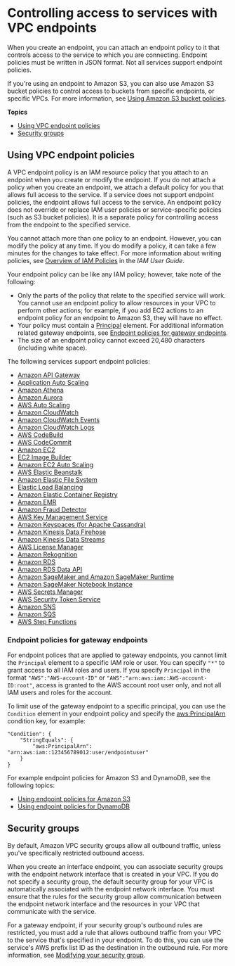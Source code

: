 # Controlling access to services with VPC endpoints<a name="vpc-endpoints-access"></a>

When you create an endpoint, you can attach an endpoint policy to it that controls access to the service to which you are connecting\. Endpoint policies must be written in JSON format\. Not all services support endpoint policies\.

If you're using an endpoint to Amazon S3, you can also use Amazon S3 bucket policies to control access to buckets from specific endpoints, or specific VPCs\. For more information, see [Using Amazon S3 bucket policies](vpc-endpoints-s3.md#vpc-endpoints-s3-bucket-policies)\.

**Topics**
+ [Using VPC endpoint policies](#vpc-endpoint-policies)
+ [Security groups](#vpc-endpoints-security-groups)

## Using VPC endpoint policies<a name="vpc-endpoint-policies"></a>

A VPC endpoint policy is an IAM resource policy that you attach to an endpoint when you create or modify the endpoint\. If you do not attach a policy when you create an endpoint, we attach a default policy for you that allows full access to the service\. If a service does not support endpoint policies, the endpoint allows full access to the service\. An endpoint policy does not override or replace IAM user policies or service\-specific policies \(such as S3 bucket policies\)\. It is a separate policy for controlling access from the endpoint to the specified service\. 

You cannot attach more than one policy to an endpoint\. However, you can modify the policy at any time\. If you do modify a policy, it can take a few minutes for the changes to take effect\. For more information about writing policies, see [Overview of IAM Policies](https://docs.aws.amazon.com/IAM/latest/UserGuide/PoliciesOverview.html) in the *IAM User Guide*\.

Your endpoint policy can be like any IAM policy; however, take note of the following:
+ Only the parts of the policy that relate to the specified service will work\. You cannot use an endpoint policy to allow resources in your VPC to perform other actions; for example, if you add EC2 actions to an endpoint policy for an endpoint to Amazon S3, they will have no effect\. 
+ Your policy must contain a [Principal](https://docs.aws.amazon.com/IAM/latest/UserGuide/reference_policies_elements_principal.html) element\. For additional information related gateway endpoints, see [Endpoint policies for gateway endpoints](#vpc-endpoint-policies-gateway)\.
+ The size of an endpoint policy cannot exceed 20,480 characters \(including white space\)\.

The following services support endpoint policies:
+ [Amazon API Gateway](https://docs.aws.amazon.com/apigateway/latest/developerguide/apigateway-vpc-endpoint-policies.html)
+ [Application Auto Scaling](https://docs.aws.amazon.com/autoscaling/application/userguide/application-auto-scaling-vpc-endpoints.html)
+ [Amazon Athena](https://docs.aws.amazon.com/athena/latest/ug/interface-vpc-endpoint.html#api-private-link-policy)
+ [Amazon Aurora](https://docs.aws.amazon.com/AmazonRDS/latest/AuroraUserGuide/vpc-interface-endpoints.html)
+ [AWS Auto Scaling](https://docs.aws.amazon.com/autoscaling/plans/userguide/aws-auto-scaling-vpc-endpoints.html)
+ [Amazon CloudWatch](https://docs.aws.amazon.com/AmazonCloudWatch/latest/monitoring/cloudwatch-and-interface-VPC.html)
+ [Amazon CloudWatch Events](https://docs.aws.amazon.com/AmazonCloudWatch/latest/events/cloudwatch-events-and-interface-VPC.html)
+ [Amazon CloudWatch Logs](https://docs.aws.amazon.com/AmazonCloudWatch/latest/logs/cloudwatch-logs-and-interface-VPC.html#CloudWatchLogs-VPC-endpoint-policy)
+ [AWS CodeBuild](https://docs.aws.amazon.com/codebuild/latest/userguide/use-vpc-endpoints-with-codebuild.html#creating-vpc-endpoint-policy)
+ [AWS CodeCommit](https://docs.aws.amazon.com/codecommit/latest/userguide/codecommit-and-interface-VPC.html#create-vpc-endpoint-policy-for-codecommit)
+ [Amazon EC2](https://docs.aws.amazon.com/AWSEC2/latest/UserGuide/interface-vpc-endpoints.html#endpoint-policy)
+ [EC2 Image Builder](https://docs.aws.amazon.com/imagebuilder/latest/userguide/vpc-interface-endpoints.html#vpc-endpoint-policy)
+ [Amazon EC2 Auto Scaling](https://docs.aws.amazon.com/autoscaling/ec2/userguide/ec2-auto-scaling-vpc-endpoints.html)
+ [AWS Elastic Beanstalk](https://docs.aws.amazon.com/elasticbeanstalk/latest/dg/vpc-vpce.html#vpc-vpce.policy)
+ [Amazon Elastic File System](https://docs.aws.amazon.com/efs/latest/ug/efs-vpc-endpoints.html#create-vpce-policy-efs)
+ [Elastic Load Balancing](https://docs.aws.amazon.com/elasticloadbalancing/latest/userguide/load-balancer-vpc-endpoints.html)
+ [Amazon Elastic Container Registry](https://docs.aws.amazon.com/AmazonECR/latest/userguide/vpc-endpoints.html#ecr-vpc-endpoint-policy)
+ [Amazon EMR](https://docs.aws.amazon.com/emr/latest/ManagementGuide/interface-vpc-endpoint.html#api-private-link-policy)
+ [Amazon Fraud Detector](https://docs.aws.amazon.com/frauddetector/latest/ug/vpc-interface-endpoints.html)
+ [AWS Key Management Service](https://docs.aws.amazon.com/kms/latest/developerguide/kms-vpc-endpoint.html#vpce-policy)
+ [Amazon Keyspaces \(for Apache Cassandra\)](https://docs.aws.amazon.com/keyspaces/latest/devguide/vpc-endpoints.html)
+ [Amazon Kinesis Data Firehose](https://docs.aws.amazon.com/firehose/latest/dev/vpc.html)
+ [Amazon Kinesis Data Streams](https://docs.aws.amazon.com/streams/latest/dev/vpc.html#interface-vpc-endpoints-policies)
+ [AWS License Manager](https://docs.aws.amazon.com/license-manager/latest/userguide/interface-vpc-endpoints.html#create-vpce-policy)
+ [Amazon Rekognition](https://docs.aws.amazon.com/rekognition/latest/dg/vpc.html)
+ [Amazon RDS](https://docs.aws.amazon.com/AmazonRDS/latest/UserGuide/vpc-interface-endpoints.html)
+ [Amazon RDS Data API](https://docs.aws.amazon.com/AmazonRDS/latest/AuroraUserGuide/data-api.html#data-api.vpc-endpoint)
+ [Amazon SageMaker and Amazon SageMaker Runtime](https://docs.aws.amazon.com/sagemaker/latest/dg/interface-vpc-endpoint.html#api-private-link-policy)
+ [Amazon SageMaker Notebook Instance](https://docs.aws.amazon.com/sagemaker/latest/dg/notebook-interface-endpoint.html#nbi-private-link-policy)
+ [AWS Secrets Manager ](https://docs.aws.amazon.com/secretsmanager/latest/userguide/vpc-endpoint-overview.html#vpc-endpoint-policy)
+ [AWS Security Token Service](https://docs.aws.amazon.com/IAM/latest/UserGuide/id_credentials_sts_vpce.html)
+ [Amazon SNS](https://docs.aws.amazon.com/sns/latest/dg/sns-internetwork-traffic-privacy.html#sns-vpc-endpoint-policy)
+ [Amazon SQS](https://docs.aws.amazon.com/AWSSimpleQueueService/latest/SQSDeveloperGuide/sqs-internetwork-traffic-privacy.html#sqs-vpc-endpoint-policy)
+ [AWS Step Functions](https://docs.aws.amazon.com/step-functions/latest/dg/vpc-iam.html)

### Endpoint policies for gateway endpoints<a name="vpc-endpoint-policies-gateway"></a>

For endpoint polices that are applied to gateway endpoints, you cannot limit the `Principal` element to a specific IAM role or user\. You can specify `"*"` to grant access to all IAM roles and users\. If you specify `Principal` in the format `"AWS":"AWS-account-ID"` or `"AWS":"arn:aws:iam::AWS-account-ID:root"`, access is granted to the AWS account root user only, and not all IAM users and roles for the account\.

To limit use of the gateway endpoint to a specific principal, you can use the `Condition` element in your endpoint policy and specify the [aws:PrincipalArn](https://docs.aws.amazon.com/IAM/latest/UserGuide/reference_policies_condition-keys.html#condition-keys-principalarn) condition key, for example:

```
"Condition": {
    "StringEquals": {
        "aws:PrincipalArn": "arn:aws:iam::123456789012:user/endpointuser"
    }
}
```

For example endpoint policies for Amazon S3 and DynamoDB, see the following topics:
+ [Using endpoint policies for Amazon S3](vpc-endpoints-s3.md#vpc-endpoints-policies-s3)
+ [Using endpoint policies for DynamoDB](vpc-endpoints-ddb.md#vpc-endpoints-policies-ddb)

## Security groups<a name="vpc-endpoints-security-groups"></a>

By default, Amazon VPC security groups allow all outbound traffic, unless you've specifically restricted outbound access\. 

When you create an interface endpoint, you can associate security groups with the endpoint network interface that is created in your VPC\. If you do not specify a security group, the default security group for your VPC is automatically associated with the endpoint network interface\. You must ensure that the rules for the security group allow communication between the endpoint network interface and the resources in your VPC that communicate with the service\.

For a gateway endpoint, if your security group's outbound rules are restricted, you must add a rule that allows outbound traffic from your VPC to the service that's specified in your endpoint\. To do this, you can use the service's AWS prefix list ID as the destination in the outbound rule\. For more information, see [Modifying your security group](vpce-gateway.md#vpc-endpoints-security)\.